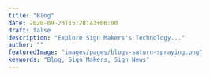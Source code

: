 ```yaml
---
title: "Blog"
date: 2020-09-23T15:28:43+06:00
draft: false
description: "Explore Sign Makers's Technology..."
author: ""
featuredImage: "images/pages/blogs-saturn-spraying.png"
keywords: "Blog, Sign Makers, Sign News"
---
```

